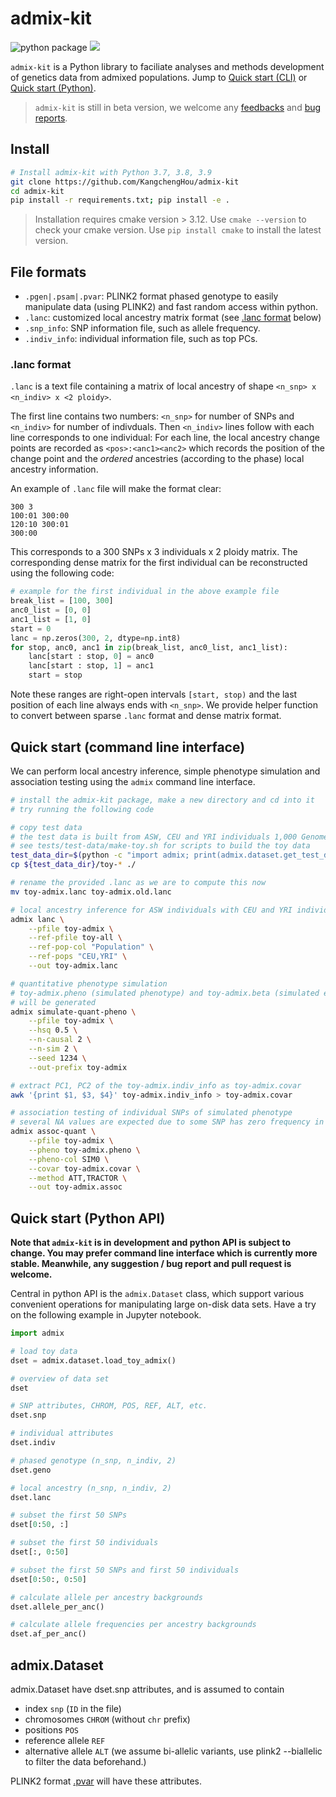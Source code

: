 # admix-kit
![python package](https://github.com/KangchengHou/admix-tools/actions/workflows/workflow.yml/badge.svg)
[![](https://img.shields.io/badge/docs-latest-blue.svg)](https://kangchenghou.github.io/admix-kit)

`admix-kit` is a Python library to faciliate analyses and methods development of genetics data from admixed populations. Jump to [Quick start (CLI)](#quick-start-command-line-interface) or [Quick start (Python)](#quick-start-python-api).

> `admix-kit` is still in beta version, we welcome any [feedbacks](https://github.com/KangchengHou/admix-kit/pulls) and [bug reports](https://github.com/KangchengHou/admix-kit/issues).   

## Install
```bash
# Install admix-kit with Python 3.7, 3.8, 3.9
git clone https://github.com/KangchengHou/admix-kit
cd admix-kit
pip install -r requirements.txt; pip install -e .
```

> Installation requires cmake version > 3.12. Use `cmake --version` to check your cmake version. Use `pip install cmake` to install the latest version.

## File formats
- `.pgen|.psam|.pvar`: PLINK2 format phased genotype to easily manipulate data (using PLINK2) and fast random access within python.
- `.lanc`: customized local ancestry matrix format  (see [.lanc format](#lanc-format) below)
- `.snp_info`: SNP information file, such as allele frequency.
- `.indiv_info`: individual information file, such as top PCs.

### .lanc format
`.lanc` is a text file containing a matrix of local ancestry of shape `<n_snp> x <n_indiv> x <2 ploidy>`. 

The first line contains two numbers: `<n_snp>` for number of SNPs and `<n_indiv>` for number of indivduals. Then `<n_indiv>` lines follow with each line corresponds to one individual:
For each line, the local ancestry change points are recorded as
`<pos>:<anc1><anc2>` which records the position of the change point and the *ordered* ancestries (according to the phase) local ancestry information.

An example of `.lanc` file will make the format clear:
```
300 3
100:01 300:00
120:10 300:01
300:00
```
This corresponds to a 300 SNPs x 3 individuals x 2 ploidy matrix. The corresponding dense matrix for the first individual can be reconstructed using the following code:
```python
# example for the first individual in the above example file
break_list = [100, 300]
anc0_list = [0, 0]
anc1_list = [1, 0]    
start = 0
lanc = np.zeros(300, 2, dtype=np.int8)
for stop, anc0, anc1 in zip(break_list, anc0_list, anc1_list):
    lanc[start : stop, 0] = anc0
    lanc[start : stop, 1] = anc1
    start = stop
```

Note these ranges are right-open intervals `[start, stop)` and the last position of each line always ends with `<n_snp>`. We provide helper function to convert between sparse `.lanc` format and dense matrix format.


## Quick start (command line interface)
We can perform local ancestry inference, simple phenotype simulation and association testing using the `admix`
command line interface.
```bash
# install the admix-kit package, make a new directory and cd into it
# try running the following code

# copy test data
# the test data is built from ASW, CEU and YRI individuals 1,000 Genome projects 
# see tests/test-data/make-toy.sh for scripts to build the toy data
test_data_dir=$(python -c "import admix; print(admix.dataset.get_test_data_dir())")
cp ${test_data_dir}/toy-* ./

# rename the provided .lanc as we are to compute this now
mv toy-admix.lanc toy-admix.old.lanc

# local ancestry inference for ASW individuals with CEU and YRI individuals
admix lanc \
    --pfile toy-admix \
    --ref-pfile toy-all \
    --ref-pop-col "Population" \
    --ref-pops "CEU,YRI" \
    --out toy-admix.lanc

# quantitative phenotype simulation 
# toy-admix.pheno (simulated phenotype) and toy-admix.beta (simulated effects) 
# will be generated
admix simulate-quant-pheno \
    --pfile toy-admix \
    --hsq 0.5 \
    --n-causal 2 \
    --n-sim 2 \
    --seed 1234 \
    --out-prefix toy-admix

# extract PC1, PC2 of the toy-admix.indiv_info as toy-admix.covar
awk '{print $1, $3, $4}' toy-admix.indiv_info > toy-admix.covar

# association testing of individual SNPs of simulated phenotype
# several NA values are expected due to some SNP has zero frequency in this toy dataset
admix assoc-quant \
    --pfile toy-admix \
    --pheno toy-admix.pheno \
    --pheno-col SIM0 \
    --covar toy-admix.covar \
    --method ATT,TRACTOR \
    --out toy-admix.assoc
```

## Quick start (Python API)
**Note that `admix-kit` is in development and python API is subject to change. You may prefer command line interface which is currently more stable. Meanwhile, any suggestion / bug report and pull request is welcome.**

Central in python API is the `admix.Dataset` class, which support various convenient operations for manipulating large on-disk data sets.
Have a try on the following example in Jupyter notebook.
```python
import admix

# load toy data
dset = admix.dataset.load_toy_admix()

# overview of data set
dset

# SNP attributes, CHROM, POS, REF, ALT, etc.
dset.snp

# individual attributes
dset.indiv

# phased genotype (n_snp, n_indiv, 2)
dset.geno

# local ancestry (n_snp, n_indiv, 2)
dset.lanc

# subset the first 50 SNPs
dset[0:50, :]

# subset the first 50 individuals
dset[:, 0:50]

# subset the first 50 SNPs and first 50 individuals
dset[0:50:, 0:50]

# calculate allele per ancestry backgrounds
dset.allele_per_anc()

# calculate allele frequencies per ancestry backgrounds
dset.af_per_anc()
```

## admix.Dataset
admix.Dataset have dset.snp attributes, and is assumed to contain 
- index `snp` (`ID` in the file)
- chromosomes `CHROM` (without `chr` prefix)
- positions `POS`
- reference allele `REF`
- alternative allele `ALT` (we assume bi-allelic variants, use plink2 --biallelic to filter the data beforehand.)

PLINK2 format [.pvar](https://www.cog-genomics.org/plink/2.0/formats#pvar) will have these attributes.
